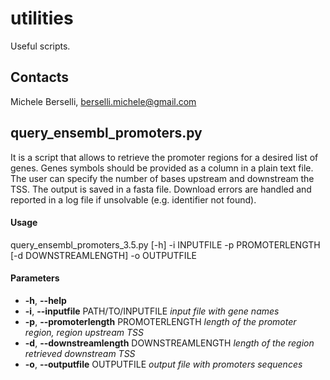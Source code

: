 # utilities
Useful scripts.

## **Contacts**
Michele Berselli, <berselli.michele@gmail.com>

## query_ensembl_promoters.py
It is a script that allows to retrieve the promoter regions for a desired list of genes. Genes symbols should be provided as a column in a plain text file. The user can specify the number of bases upstream and downstream the TSS. The output is saved in a fasta file. Download errors are handled and reported in a log file if unsolvable (e.g. identifier not found). 

#### Usage 
  query_ensembl_promoters_3.5.py [-h] -i INPUTFILE -p PROMOTERLENGTH [-d DOWNSTREAMLENGTH] -o OUTPUTFILE

#### Parameters  
  - **-h**, **--help**            
  - **-i**, **--inputfile** PATH/TO/INPUTFILE
        *input file with gene names*
  - **-p**, **--promoterlength** PROMOTERLENGTH
        *length of the promoter region, region upstream TSS*
  - **-d**, **--downstreamlength** DOWNSTREAMLENGTH
        *length of the region retrieved downstream TSS*
  - **-o**, **--outputfile** OUTPUTFILE
        *output file with promoters sequences*
